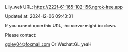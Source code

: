 Lily_web URL: https://222f-61-165-102-156.ngrok-free.app

Updated at: 2024-12-06 09:43:31

If you cannot open this URL, the server might be down.

Please contact: 

goley04@foxmail.com Or Wechat:GL_yeaH